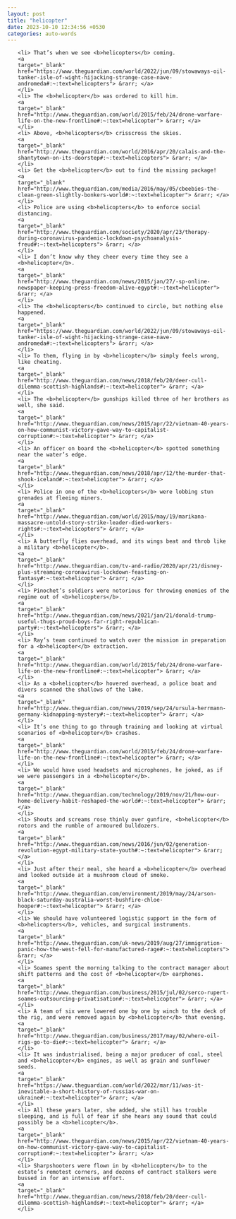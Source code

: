 ```yaml
---
layout: post
title: "helicopter"
date: 2023-10-10 12:34:56 +0530
categories: auto-words
---
```

<ol>

    <li> That’s when we see <b>helicopters</b> coming.
    <a 
    target="_blank" 
    href="https://www.theguardian.com/world/2022/jun/09/stowaways-oil-tanker-isle-of-wight-hijacking-strange-case-nave-andromeda#:~:text=helicopters"> &rarr; </a>
    </li>
    <li> The <b>helicopter</b> was ordered to kill him.
    <a 
    target="_blank" 
    href="http://www.theguardian.com/world/2015/feb/24/drone-warfare-life-on-the-new-frontline#:~:text=helicopter"> &rarr; </a>
    </li>
    <li> Above, <b>helicopters</b> crisscross the skies.
    <a 
    target="_blank" 
    href="http://www.theguardian.com/world/2016/apr/20/calais-and-the-shantytown-on-its-doorstep#:~:text=helicopters"> &rarr; </a>
    </li>
    <li> Get the <b>helicopter</b> out to find the missing package!
    <a 
    target="_blank" 
    href="http://www.theguardian.com/media/2016/may/05/cbeebies-the-clean-green-slightly-bonkers-world#:~:text=helicopter"> &rarr; </a>
    </li>
    <li> Police are using <b>helicopters</b> to enforce social distancing.
    <a 
    target="_blank" 
    href="http://www.theguardian.com/society/2020/apr/23/therapy-during-coronavirus-pandemic-lockdown-psychoanalysis-freud#:~:text=helicopters"> &rarr; </a>
    </li>
    <li> I don’t know why they cheer every time they see a <b>helicopter</b>.
    <a 
    target="_blank" 
    href="http://www.theguardian.com/news/2015/jan/27/-sp-online-newspaper-keeping-press-freedom-alive-egypt#:~:text=helicopter"> &rarr; </a>
    </li>
    <li> The <b>helicopters</b> continued to circle, but nothing else happened.
    <a 
    target="_blank" 
    href="https://www.theguardian.com/world/2022/jun/09/stowaways-oil-tanker-isle-of-wight-hijacking-strange-case-nave-andromeda#:~:text=helicopters"> &rarr; </a>
    </li>
    <li> To them, flying in by <b>helicopter</b> simply feels wrong, like cheating.
    <a 
    target="_blank" 
    href="http://www.theguardian.com/news/2018/feb/20/deer-cull-dilemma-scottish-highlands#:~:text=helicopter"> &rarr; </a>
    </li>
    <li> The <b>helicopter</b> gunships killed three of her brothers as well, she said.
    <a 
    target="_blank" 
    href="http://www.theguardian.com/news/2015/apr/22/vietnam-40-years-on-how-communist-victory-gave-way-to-capitalist-corruption#:~:text=helicopter"> &rarr; </a>
    </li>
    <li> An officer on board the <b>helicopter</b> spotted something near the water’s edge.
    <a 
    target="_blank" 
    href="http://www.theguardian.com/news/2018/apr/12/the-murder-that-shook-iceland#:~:text=helicopter"> &rarr; </a>
    </li>
    <li> Police in one of the <b>helicopters</b> were lobbing stun grenades at fleeing miners.
    <a 
    target="_blank" 
    href="http://www.theguardian.com/world/2015/may/19/marikana-massacre-untold-story-strike-leader-died-workers-rights#:~:text=helicopters"> &rarr; </a>
    </li>
    <li> A butterfly flies overhead, and its wings beat and throb like a military <b>helicopter</b>.
    <a 
    target="_blank" 
    href="http://www.theguardian.com/tv-and-radio/2020/apr/21/disney-plus-streaming-coronavirus-lockdown-feasting-on-fantasy#:~:text=helicopter"> &rarr; </a>
    </li>
    <li> Pinochet’s soldiers were notorious for throwing enemies of the regime out of <b>helicopters</b>.
    <a 
    target="_blank" 
    href="http://www.theguardian.com/news/2021/jan/21/donald-trump-useful-thugs-proud-boys-far-right-republican-party#:~:text=helicopters"> &rarr; </a>
    </li>
    <li> Ray’s team continued to watch over the mission in preparation for a <b>helicopter</b> extraction.
    <a 
    target="_blank" 
    href="http://www.theguardian.com/world/2015/feb/24/drone-warfare-life-on-the-new-frontline#:~:text=helicopter"> &rarr; </a>
    </li>
    <li> As a <b>helicopter</b> hovered overhead, a police boat and divers scanned the shallows of the lake.
    <a 
    target="_blank" 
    href="http://www.theguardian.com/news/2019/sep/24/ursula-herrmann-germany-kidnapping-mystery#:~:text=helicopter"> &rarr; </a>
    </li>
    <li> It’s one thing to go through training and looking at virtual scenarios of <b>helicopter</b> crashes.
    <a 
    target="_blank" 
    href="http://www.theguardian.com/world/2015/feb/24/drone-warfare-life-on-the-new-frontline#:~:text=helicopter"> &rarr; </a>
    </li>
    <li> We would have used headsets and microphones, he joked, as if we were passengers in a <b>helicopter</b>.
    <a 
    target="_blank" 
    href="http://www.theguardian.com/technology/2019/nov/21/how-our-home-delivery-habit-reshaped-the-world#:~:text=helicopter"> &rarr; </a>
    </li>
    <li> Shouts and screams rose thinly over gunfire, <b>helicopter</b> rotors and the rumble of armoured bulldozers.
    <a 
    target="_blank" 
    href="http://www.theguardian.com/news/2016/jun/02/generation-revolution-egypt-military-state-youth#:~:text=helicopter"> &rarr; </a>
    </li>
    <li> Just after their meal, she heard a <b>helicopter</b> overhead and looked outside at a mushroom cloud of smoke.
    <a 
    target="_blank" 
    href="http://www.theguardian.com/environment/2019/may/24/arson-black-saturday-australia-worst-bushfire-chloe-hooper#:~:text=helicopter"> &rarr; </a>
    </li>
    <li> We should have volunteered logistic support in the form of <b>helicopters</b>, vehicles, and surgical instruments.
    <a 
    target="_blank" 
    href="http://www.theguardian.com/uk-news/2019/aug/27/immigration-panic-how-the-west-fell-for-manufactured-rage#:~:text=helicopters"> &rarr; </a>
    </li>
    <li> Soames spent the morning talking to the contract manager about shift patterns and the cost of <b>helicopter</b> earphones.
    <a 
    target="_blank" 
    href="http://www.theguardian.com/business/2015/jul/02/serco-rupert-soames-outsourcing-privatisation#:~:text=helicopter"> &rarr; </a>
    </li>
    <li> A team of six were lowered one by one by winch to the deck of the rig, and were removed again by <b>helicopter</b> that evening.
    <a 
    target="_blank" 
    href="http://www.theguardian.com/business/2017/may/02/where-oil-rigs-go-to-die#:~:text=helicopter"> &rarr; </a>
    </li>
    <li> It was industrialised, being a major producer of coal, steel and <b>helicopter</b> engines, as well as grain and sunflower seeds.
    <a 
    target="_blank" 
    href="https://www.theguardian.com/world/2022/mar/11/was-it-inevitable-a-short-history-of-russias-war-on-ukraine#:~:text=helicopter"> &rarr; </a>
    </li>
    <li> All these years later, she added, she still has trouble sleeping, and is full of fear if she hears any sound that could possibly be a <b>helicopter</b>.
    <a 
    target="_blank" 
    href="http://www.theguardian.com/news/2015/apr/22/vietnam-40-years-on-how-communist-victory-gave-way-to-capitalist-corruption#:~:text=helicopter"> &rarr; </a>
    </li>
    <li> Sharpshooters were flown in by <b>helicopter</b> to the estate’s remotest corners, and dozens of contract stalkers were bussed in for an intensive effort.
    <a 
    target="_blank" 
    href="http://www.theguardian.com/news/2018/feb/20/deer-cull-dilemma-scottish-highlands#:~:text=helicopter"> &rarr; </a>
    </li>